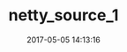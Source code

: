 ---
title: netty_source_1
date: 2017-05-05 14:13:16
comments: false
tags: 
- netty
categories: 
- netty
keywords: netty, 源码学习
---